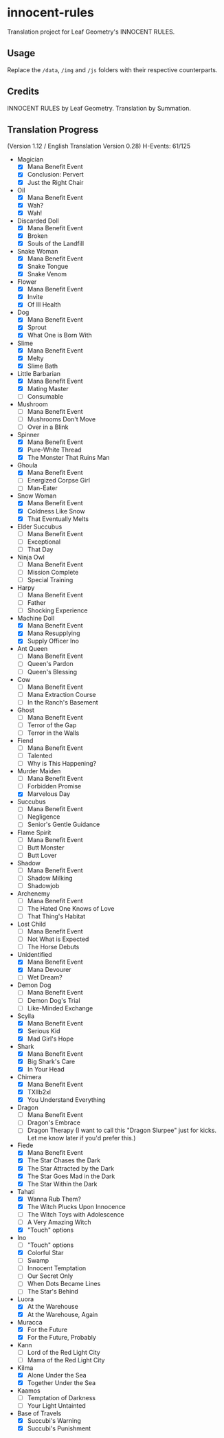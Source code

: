 # innocent-rules
Translation project for Leaf Geometry's INNOCENT RULES.

## Usage
Replace the `/data`, `/img` and `/js` folders with their respective counterparts.

## Credits
INNOCENT RULES by Leaf Geometry.
Translation by Summation.

## Translation Progress
(Version 1.12 / English Translation Version 0.28)
H-Events: 61/125
- Magician
    - [x] Mana Benefit Event
    - [x] Conclusion: Pervert
    - [x] Just the Right Chair
- Oil
    - [x] Mana Benefit Event
    - [x] Wah?
    - [x] Wah!
- Discarded Doll
    - [x] Mana Benefit Event
    - [x] Broken
    - [x] Souls of the Landfill
- Snake Woman
    - [x] Mana Benefit Event
    - [x] Snake Tongue
    - [x] Snake Venom
- Flower
    - [x] Mana Benefit Event
    - [x] Invite
    - [x] Of Ill Health
- Dog
    - [x] Mana Benefit Event
    - [x] Sprout
    - [x] What One is Born With
- Slime
    - [x] Mana Benefit Event
    - [x] Melty
    - [x] Slime Bath
- Little Barbarian
    - [x] Mana Benefit Event
    - [x] Mating Master
    - [ ] Consumable
- Mushroom
    - [ ] Mana Benefit Event
    - [ ] Mushrooms Don't Move
    - [ ] Over in a Blink
- Spinner
    - [x] Mana Benefit Event
    - [x] Pure-White Thread
    - [x] The Monster That Ruins Man
- Ghoula
    - [x] Mana Benefit Event
    - [ ] Energized Corpse Girl
    - [ ] Man-Eater
- Snow Woman
    - [x] Mana Benefit Event
    - [x] Coldness Like Snow
    - [x] That Eventually Melts
- Elder Succubus
    - [ ] Mana Benefit Event
    - [ ] Exceptional
    - [ ] That Day
- Ninja Owl
    - [ ] Mana Benefit Event
    - [ ] Mission Complete
    - [ ] Special Training
- Harpy
    - [ ] Mana Benefit Event
    - [ ] Father
    - [ ] Shocking Experience
- Machine Doll
    - [x] Mana Benefit Event
    - [x] Mana Resupplying
    - [x] Supply Officer Ino
- Ant Queen
    - [ ] Mana Benefit Event
    - [ ] Queen's Pardon
    - [ ] Queen's Blessing
- Cow
    - [ ] Mana Benefit Event
    - [ ] Mana Extraction Course
    - [ ] In the Ranch's Basement
- Ghost
    - [ ] Mana Benefit Event
    - [ ] Terror of the Gap
    - [ ] Terror in the Walls
- Fiend
    - [ ] Mana Benefit Event
    - [ ] Talented
    - [ ] Why is This Happening?
- Murder Maiden
    - [ ] Mana Benefit Event
    - [ ] Forbidden Promise
    - [x] Marvelous Day
- Succubus
    - [ ] Mana Benefit Event
    - [ ] Negligence
    - [ ] Senior's Gentle Guidance
- Flame Spirit
    - [ ] Mana Benefit Event
    - [ ] Butt Monster
    - [ ] Butt Lover
- Shadow
    - [ ] Mana Benefit Event
    - [ ] Shadow Milking
    - [ ] Shadowjob
- Archenemy
    - [ ] Mana Benefit Event
    - [ ] The Hated One Knows of Love
    - [ ] That Thing's Habitat
- Lost Child
    - [ ] Mana Benefit Event
    - [ ] Not What is Expected
    - [ ] The Horse Debuts
- Unidentified
    - [x] Mana Benefit Event
    - [x] Mana Devourer
    - [ ] Wet Dream?
- Demon Dog
    - [ ] Mana Benefit Event
    - [ ] Demon Dog's Trial
    - [ ] Like-Minded Exchange
- Scylla
    - [x] Mana Benefit Event
    - [x] Serious Kid
    - [x] Mad Girl's Hope
- Shark
    - [x] Mana Benefit Event
    - [x] Big Shark's Care
    - [x] In Your Head
- Chimera
    - [x] Mana Benefit Event
    - [x] TXlIb2xl
    - [x] You Understand Everything
- Dragon
    - [ ] Mana Benefit Event
    - [ ] Dragon's Embrace
    - [ ] Dragon Therapy (I want to call this "Dragon Slurpee" just for kicks. Let me know later if you'd prefer this.)
- Fiede
    - [x] Mana Benefit Event
    - [x] The Star Chases the Dark
    - [x] The Star Attracted by the Dark
    - [x] The Star Goes Mad in the Dark
    - [x] The Star Within the Dark
- Tahati
    - [x] Wanna Rub Them?
    - [x] The Witch Plucks Upon Innocence
    - [ ] The Witch Toys with Adolescence
    - [ ] A Very Amazing Witch
    - [x] "Touch" options
- Ino
    - [ ] "Touch" options
    - [x] Colorful Star
    - [ ] Swamp
    - [ ] Innocent Temptation
    - [ ] Our Secret Only
    - [ ] When Dots Became Lines
    - [ ] The Star's Behind
- Luora
    - [x] At the Warehouse
    - [x] At the Warehouse, Again
- Muracca
    - [x] For the Future
    - [x] For the Future, Probably
- Kann
    - [ ] Lord of the Red Light City
    - [ ] Mama of the Red Light City
- Kilma
    - [x] Alone Under the Sea
    - [x] Together Under the Sea
- Kaamos
    - [ ] Temptation of Darkness
    - [ ] Your Light Untainted
- Base of Travels
    - [x] Succubi's Warning
    - [x] Succubi's Punishment